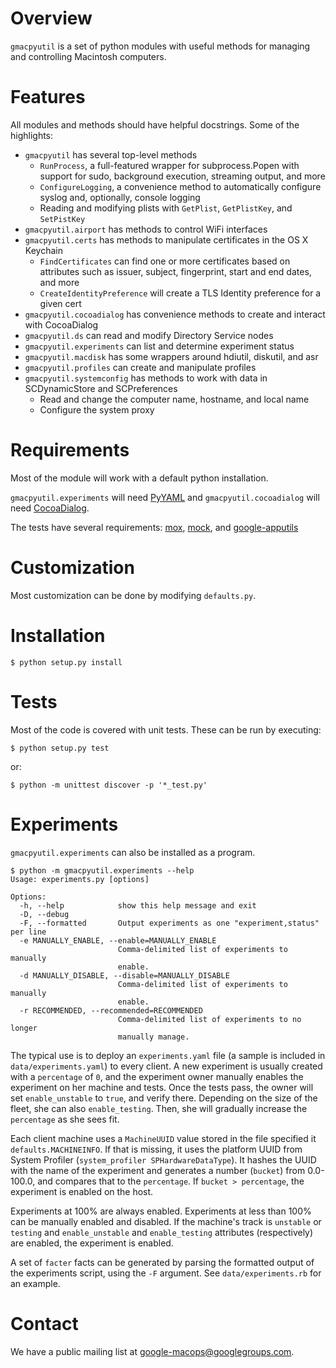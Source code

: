 # Overview
`gmacpyutil` is a set of python modules with useful methods for managing and controlling Macintosh computers.

# Features
All modules and methods should have helpful docstrings. Some of the highlights:
- `gmacpyutil` has several top-level methods
  - `RunProcess`, a full-featured wrapper for subprocess.Popen with support for sudo, background execution, streaming output, and more
  - `ConfigureLogging`, a convenience method to automatically configure syslog and, optionally, console logging
  - Reading and modifying plists with `GetPlist`, `GetPlistKey`, and `SetPistKey`
- `gmacpyutil.airport` has methods to control WiFi interfaces
- `gmacpyutil.certs` has methods to manipulate certificates in the OS X Keychain
  - `FindCertificates` can find one or more certificates based on attributes such as issuer, subject, fingerprint, start and end dates, and more
  - `CreateIdentityPreference` will create a TLS Identity preference for a given cert
- `gmacpyutil.cocoadialog` has convenience methods to create and interact with CocoaDialog
- `gmacpyutil.ds` can read and modify Directory Service nodes
- `gmacpyutil.experiments` can list and determine experiment status
- `gmacpyutil.macdisk` has some wrappers around hdiutil, diskutil, and asr
- `gmacpyutil.profiles` can create and manipulate profiles
- `gmacpyutil.systemconfig` has methods to work with data in SCDynamicStore and SCPreferences
  - Read and change the computer name, hostname, and local name
  - Configure the system proxy

# Requirements
Most of the module will work with a default python installation.

`gmacpyutil.experiments` will need [PyYAML][] and `gmacpyutil.cocoadialog` will need [CocoaDialog][].

The tests have several requirements: [mox][], [mock][], and [google-apputils][]

# Customization
Most customization can be done by modifying `defaults.py`.

# Installation
```
$ python setup.py install
```

# Tests
Most of the code is covered with unit tests. These can be run by executing:
```
$ python setup.py test
```
or:
```
$ python -m unittest discover -p '*_test.py'
```

# Experiments
`gmacpyutil.experiments` can also be installed as a program.
```
$ python -m gmacpyutil.experiments --help
Usage: experiments.py [options]

Options:
  -h, --help            show this help message and exit
  -D, --debug
  -F, --formatted       Output experiments as one "experiment,status" per line
  -e MANUALLY_ENABLE, --enable=MANUALLY_ENABLE
                        Comma-delimited list of experiments to manually
                        enable.
  -d MANUALLY_DISABLE, --disable=MANUALLY_DISABLE
                        Comma-delimited list of experiments to manually
                        enable.
  -r RECOMMENDED, --recommended=RECOMMENDED
                        Comma-delimited list of experiments to no longer
                        manually manage.

```

The typical use is to deploy an `experiments.yaml` file (a sample is included in `data/experiments.yaml`) to every client. A new experiment is usually created with a `percentage` of `0`, and the experiment owner manually enables the experiment on her machine and tests. Once the tests pass, the owner will set `enable_unstable` to `true`, and verify there. Depending on the size of the fleet, she can also `enable_testing`. Then, she will gradually increase the `percentage` as she sees fit.

Each client machine uses a `MachineUUID` value stored in the file specified it `defaults.MACHINEINFO`. If that is missing, it uses the platform UUID from System Profiler (`system_profiler SPHardwareDataType`). It hashes the UUID with the name of the experiment and generates a number (`bucket`) from 0.0-100.0, and compares that to the `percentage`. If `bucket > percentage`, the experiment is enabled on the host.

Experiments at 100% are always enabled. Experiments at less than 100% can be manually enabled and disabled. If the machine's track is `unstable` or `testing` and `enable_unstable` and `enable_testing` attributes (respectively) are enabled, the experiment is enabled.

A set of `facter` facts can be generated by parsing the formatted output of the experiments script, using the `-F` argument. See `data/experiments.rb` for an example.

# Contact
We have a public mailing list at [google-macops@googlegroups.com](https://groups.google.com/forum/#!forum/google-macops).


  [PyYaml]: http://pyyaml.org/wiki/PyYAML
  [CocoaDialog]: http://mstratman.github.io/cocoadialog/
  [mox]: https://code.google.com/p/pymox/
  [mock]: http://www.voidspace.org.uk/python/mock/
  [google-apputils]: https://code.google.com/p/google-apputils-python/

